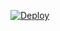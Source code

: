 [![Deploy](https://www.herokucdn.com/deploy/button.svg)](https://heroku.com/deploy?template=https://github.com/SUBHxTREM/VICTOR)
